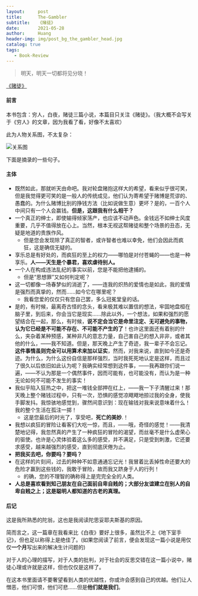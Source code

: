 ```yaml
---
layout:     post
title:      The-Gambler
subtitle:   《赌徒》
date:       2021-05-28
author:     Huang
header-img: img/post_bg_the_gambler_head.jpg
catalog: true
tags:
   - Book-Review
---
```

> 明天，明天一切都将见分晓！

[《赌徒》](https://book.douban.com/subject/25887921/)

#### 前言

本书包含：穷人，白夜，赌徒三篇小说，本篇目只关注《赌徒》。（我大概不会写关于《穷人》的文章，因为我看了看，好像不太喜欢）

此为人物关系图，不太复杂：

![关系图](https://github.com/huang-feiyu/huang-feiyu.github.io/blob/master/img/post_bg_relations_the_gambler.jpg?raw=true)

下面是摘录的一些句子。

#### 主体

* 既然如此，那就听天由命吧。我对轮盘赌抱这样大的希望，看来似乎很可笑，但是我觉得更可笑的是一般人的传统成见，他们认为寄希望于赌博是荒谬的、愚蠢的。为什么赌博比别的挣钱方法（比如说做生意）更坏？是的，一百个人中间只有一个人会赢钱。**但是，这跟我有什么相干？**
* 一个真正的绅士，即使输得倾家荡产，也应该不动声色。金钱远不如绅士风度重要，几乎不值得放在心上。当然，根本无视这帮赌徒和整个场景的丑态，无疑是地道的贵族作风。
  * 但是您会发现除了真正的智者，或许智者也难以幸免，他们会因此而疯狂，这是确信无疑的。
* 享乐总是有好处的，而疯狂的至上的权力——哪怕是对付苍蝇的——也是一种享乐。**人——天生是个暴君，喜欢虐待别人。**
* 一个人在构成违法乱纪的事实以前，您是不能把他逮捕的。
  * 但是“思想罪”又如何判定呢？
* 这一切都像一场春梦似的消逝了，——连我的炽热的爱情也是如此，我的爱情是强烈而真挚的，然而……如今它在哪里呢？
  * 我看您爱的仅仅只有您自己罢，多么冠冕堂皇的话。
* 是的，有时候，最离奇古怪的念头，看来极其难以置信的想法，牢固地盘桓在脑子里，到后来，你会当它是现实……除此以外，一个想法，如果和强烈的愿望结合在一起，那么，有时候，**说不定会当它是命里注定、无可避免的事物，认为它已经是不可能不存在、不可能不产生的了**！也许这里面还有着别的什么，夹杂着某种预感，某种非凡的意志力量，自己害自己的想入非非，或者其他的什么，——我不知道。但是，那天晚上产生了奇迹，我一辈子不会忘记。**这件事情虽则完全可以用算术来加以证实**，然而，对我来说，直到如今还是奇迹。为什么，为什么这份自信是那样强烈，当时我死死地认定是这样，而且过了很久以后依旧如此认为呢？我确实经常想到这件事，——我再跟你们说一遍，——不认为那是一个偶然事件，因而可能有，也可能没有，而认为是一种无论如何不可能不发生的事实！
* 我似乎陷入狂热之中，把这一堆钱全部押在红上，——我一下子清醒过来！那天晚上整个赌钱过程中，只有一次，恐惧的感觉凉飕飕地掠过我的全身，使我手脚发抖。我惊骇地感觉到，骤然间意识到：现在输钱对我来说意味着什么！我的整个生活在孤注一掷！
  * 这是您最后的时光了，享受吧，**死亡的美妙**.！
* 我想以疯狂的冒险让看客们大吃一惊，而且，——哦，奇怪的感觉！——我清楚地记得，我忽然真的产生了一种疯狂的冒险的渴望，而丝毫不是什么虚荣心的驱使。也许是心灵体验着这么多的感受，并不满足，只是受到刺激，它还要求感受，越来越强烈的感受，直到彻底厌倦为止。
* **把我买去吧，你要吗？要吗？**
* 在这样的片刻间，过去的种种不如意通通忘记光！我冒着比丢掉性命还要大的危险才赢到这些钱的，我敢于冒险，故而我又跻身于人的行列！
  * 的确，您的不理智的确称得上是完完全全的人类。
* **人总是喜欢看到知己朋友在自己面前自卑自贱的；大部分友谊建立在别人的自卑自贱之上；这是聪明人都知道的古老的真理。**

#### 后记

这是我所熟悉的陀翁，这也是我阅读陀思妥耶夫斯基的原因。

简而言之，这一篇章在我看来比《白夜》要好上很多，虽然比不上《地下室手记》，但也足以称得上是绝佳了。(如果您阅读了前言，便会发现这一篇小说是用仅仅**一个月**写出来的解决生计问题的)

对于人的心理的描写，对于人类的批判，对于社会的反思交错在这一篇小说中，赌徒心理或许就是这样，但也仅仅是这样了。

在这本书里面请不要奢望看到人类的优越性，你或许会感到自己的优越。他们让人憎恶，他们可恨，他们可悲……但是**他们就是我们**。
